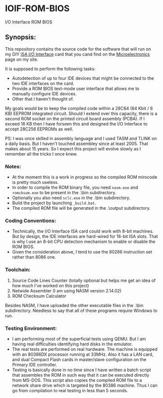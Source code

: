 # IOIF-ROM-BIOS
I/O Interface ROM BIOS

## Synopsis:
This repository contains the source code for the software that will run on my DIY [ISA I/O Interface](http://www.alexandrugroza.ro/microelectronics/isa-io-interface/index.html) card that you cand find on the [Microelectronics](http://www.alexandrugroza.ro/microelectronics/index.html) page on my site.

It is supposed to perform the following tasks:
* Autodetection of up to four IDE devices that might be connected to the two IDE interfaces on the card.
* Provide a ROM BIOS text-mode user interface that allows me to manually configure IDE devices.
* Other that I haven't thought of.

My goals would be to keep the compiled code within a 28C64 (64 Kbit / 8 KB) EEPROM integrated circuit. Should I extend over this capacity, there is a second ROM socket on the printed circuit board assembly (PCBA). If I exceed 16 KB then I have forseen this and designed the I/O Interface to accept 28C256 EEPROMs as well.

PS: I was once skilled in assembly language and I used TASM and TLINK on a daily basis. But I haven't touched assembley since at least 2005. That makes about 15 years. So I expect this project will evolve slowly as I remember all the tricks I once knew.

### Notes:
* At the moment this is a work in progress so the compiled ROM mirocode is pretty much useless.
* In order to compile the ROM binary file, you need ```nasm.exe``` and ```romcksum.exe``` to be present in the .\bin subdirectory.
* Optionally you also need ```sclc.exe``` in the .\bin subdirectory.
* Build the project by launching ```_build.bat```.
* The compiled ROM file will be generated in the .\output subdirectory.

### Coding Conventions:
* Technically, the I/O Interface ISA card could work with 8-bit machines. But by design, the IDE interfaces are hard-wired for 16-bit ISA slots. That is why I use an 8-bit CPU detection mechanism to enable or disable the ROM BIOS.
* Given the consideration above, I tend to use the 80286 instruction set rather than 8086 one.

### Toolchain:
1. Source Code Lines Counter (totally optional but helps me get an idea of how much I've worked on this project)
2. Netwide Assembler (I am using NASM version 2.14.02)
3. ROM Checksum Calculator

Besides NASM, I have uploaded the other executable files in the .\bin subdirectory.
Needless to say that all of these programs require Windows to run.

### Testing Environment:
* I am performing most of the superficial tests using QEMU. But I am having real difficulties identifying hard disks in the emulator.
* The real tests are performed on real hardware. The machine is equipped with an 80386DX processor running at 33MHz. Also it has a LAN card, and dual Compact Flash cards in master/slave configuration on the Primary IDE controller.
* Testing is basically done in no time since I have written a batch script that assembles the ROM in such way that it can be executed directly from MS-DOS. This script also copies the compiled ROM file to a network share drive which is targeted by the 80386 machine. Thus I can go from compilation to real testing in less than 5 seconds.
